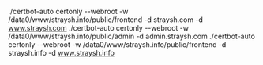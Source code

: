 ./certbot-auto certonly --webroot -w /data0/www/straysh.info/public/frontend -d straysh.com -d www.straysh.com
./certbot-auto certonly --webroot -w /data0/www/straysh.info/public/admin -d admin.straysh.com
./certbot-auto certonly --webroot -w /data0/www/straysh.info/public/frontend -d straysh.info -d www.straysh.info
